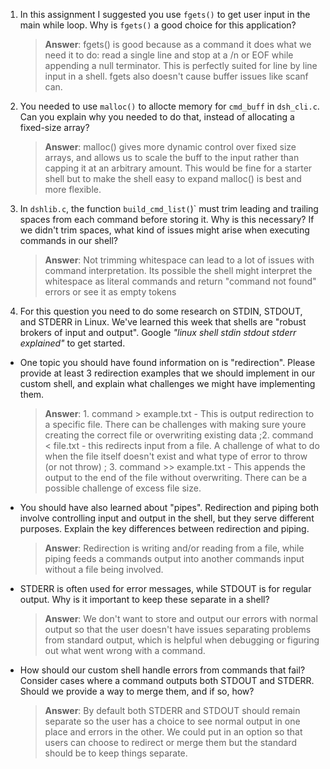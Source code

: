 1. In this assignment I suggested you use `fgets()` to get user input in the main while loop. Why is `fgets()` a good choice for this application?

    > **Answer**:  fgets() is good because as a command it does what we need it to do: read a single line and stop at a /n or EOF while appending a null terminator. This is perfectly suited for line by line input in a shell. fgets also doesn't cause buffer issues like scanf can.

2. You needed to use `malloc()` to allocte memory for `cmd_buff` in `dsh_cli.c`. Can you explain why you needed to do that, instead of allocating a fixed-size array?

    > **Answer**:  malloc() gives more dynamic control over fixed size arrays, and allows us to scale the buff to the input rather than capping it at an arbitrary amount. This would be fine for a starter shell but to make the shell easy to expand malloc() is best and more flexible.


3. In `dshlib.c`, the function `build_cmd_list(`)` must trim leading and trailing spaces from each command before storing it. Why is this necessary? If we didn't trim spaces, what kind of issues might arise when executing commands in our shell?

    > **Answer**:  Not trimming whitespace can lead to a lot of issues with command interpretation. Its possible the shell might interpret the whitespace as literal commands and return "command not found" errors or see it as empty tokens

4. For this question you need to do some research on STDIN, STDOUT, and STDERR in Linux. We've learned this week that shells are "robust brokers of input and output". Google _"linux shell stdin stdout stderr explained"_ to get started.

- One topic you should have found information on is "redirection". Please provide at least 3 redirection examples that we should implement in our custom shell, and explain what challenges we might have implementing them.

    > **Answer**:  1. command > example.txt - This is output redirection to a specific file. There can be challenges with making sure youre creating the correct file or overwriting existing data ;2. command < file.txt - this redirects input from a file. A challenge of what to do when the file itself doesn't exist and what type of error to throw (or not throw) ; 3. command >> example.txt - This appends the output to the end of the file without overwriting. There can be a possible challenge of excess file size.

- You should have also learned about "pipes". Redirection and piping both involve controlling input and output in the shell, but they serve different purposes. Explain the key differences between redirection and piping.

    > **Answer**:  Redirection is writing and/or reading from a file, while piping feeds a commands output into another commands input without a file being involved.

- STDERR is often used for error messages, while STDOUT is for regular output. Why is it important to keep these separate in a shell?

    > **Answer**:  We don't want to store and output our errors with normal output so that the user doesn't have issues separating problems from standard output, which is helpful when debugging or figuring out what went wrong with a command.

- How should our custom shell handle errors from commands that fail? Consider cases where a command outputs both STDOUT and STDERR. Should we provide a way to merge them, and if so, how?

    > **Answer**:  By default both STDERR and STDOUT should remain separate so the user has a choice to see normal output in one place and errors in the other. We could put in an option so that users can choose to redirect or merge them but the standard should be to keep things separate.